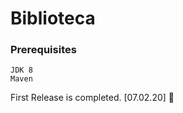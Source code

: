 # Biblioteca

### Prerequisites

```
JDK 8
Maven
```

First Release is completed. [07.02.20] :gift_heart: